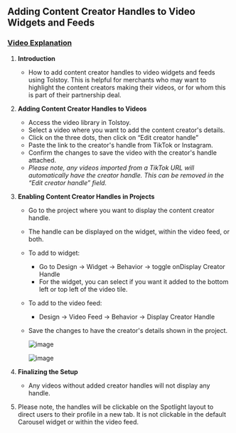 ## Adding Content Creator Handles to Video Widgets and Feeds

### [Video Explanation](https://www.loom.com/share/3810127a04374cbaafacb3b5d1ad1bba)

1. **Introduction**
    - How to add content creator handles to video widgets and feeds using Tolstoy. This is helpful for merchants who may want to highlight the content creators making their videos, or for whom this is part of their partnership deal.
2. **Adding Content Creator Handles to Videos**
    - Access the video library in Tolstoy.
    - Select a video where you want to add the content creator's details.
    - Click on the three dots, then click on “Edit creator handle”
    - Paste the link to the creator's handle from TikTok or Instagram.
    - Confirm the changes to save the video with the creator's handle attached.
    - *Please note, any videos imported from a TikTok URL will automatically have the creator handle. This can be removed in the “Edit creator handle” field.*
3. **Enabling Content Creator Handles in Projects**
    - Go to the project where you want to display the content creator handle.
    - The handle can be displayed on the widget, within the video feed, or both.
    - To add to widget:
        - Go to Design → Widget → Behavior → toggle onDisplay Creator Handle
        - For the widget, you can select if you want it added to the bottom left or top left of the video tile.
    - To add to the video feed:
        - Design → Video Feed → Behavior → Display Creator Handle
    - Save the changes to have the creator's details shown in the project.

      ![image](https://github.com/user-attachments/assets/de18966f-4df4-4de3-a728-9c4fb3540a13)

      ![image](https://github.com/user-attachments/assets/6e9f72cc-82ed-45f4-a72e-d7544b1faf1b)



1. **Finalizing the Setup**
    - Any videos without added creator handles will not display any handle.
2. Please note, the handles will be clickable on the Spotlight layout to direct users to their profile in a new tab. It is not clickable in the default Carousel widget or within the video feed.
